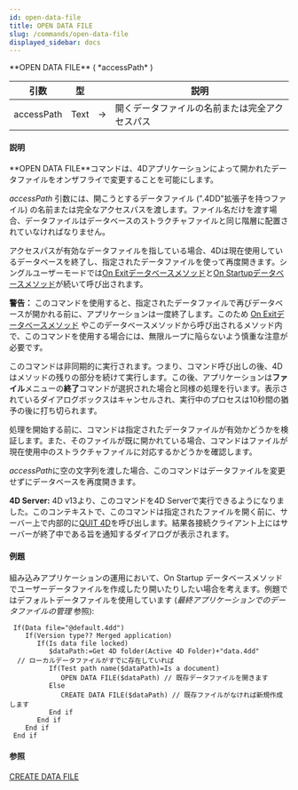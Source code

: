 ```yaml
---
id: open-data-file
title: OPEN DATA FILE
slug: /commands/open-data-file
displayed_sidebar: docs
---
```


<!--REF #_command_.OPEN DATA FILE.Syntax-->**OPEN DATA FILE** ( *accessPath* )<!-- END REF-->
<!--REF #_command_.OPEN DATA FILE.Params-->
| 引数 | 型 |  | 説明 |
| --- | --- | --- | --- |
| accessPath | Text | &rarr; | 開くデータファイルの名前または完全アクセスパス |

<!-- END REF-->

#### 説明 

<!--REF #_command_.OPEN DATA FILE.Summary-->**OPEN DATA FILE**コマンドは、4Dアプリケーションによって開かれたデータファイルをオンザフライで変更することを可能にします。<!-- END REF-->

*accessPath* 引数には、開こうとするデータファイル (".4DD"拡張子を持つファイル) の名前または完全なアクセスパスを渡します。ファイル名だけを渡す場合、データファイルはデータベースのストラクチャファイルと同じ階層に配置されていなければなりません。

アクセスパスが有効なデータファイルを指している場合、4Dは現在使用しているデータベースを終了し、指定されたデータファイルを使って再度開きます。シングルユーザーモードでは[On Exitデータベースメソッド](on-exit-database-method.md)と[On Startupデータベースメソッド](on-startup-database-method.md)が続いて呼び出されます。

**警告：** このコマンドを使用すると、指定されたデータファイルで再びデータベースが開かれる前に、アプリケーションは一度終了します。このため [On Exitデータベースメソッド](on-exit-database-method.md) やこのデータベースメソッドから呼び出されるメソッド内で、このコマンドを使用する場合には、無限ループに陥らないよう慎重な注意が必要です。

このコマンドは非同期的に実行されます。つまり、コマンド呼び出しの後、4Dはメソッドの残りの部分を続けて実行します。この後、アプリケーションは**ファイル**メニューの**終了**コマンドが選択された場合と同様の処理を行います。表示されているダイアログボックスはキャンセルされ、実行中のプロセスは10秒間の猶予の後に打ち切られます。

処理を開始する前に、コマンドは指定されたデータファイルが有効かどうかを検証します。また、そのファイルが既に開かれている場合、コマンドはファイルが現在使用中のストラクチャファイルに対応するかどうかを確認します。

*accessPath*に空の文字列を渡した場合、このコマンドはデータファイルを変更せずにデータベースを再度開きます。

**4D Server:** 4D v13より、このコマンドを4D Serverで実行できるようになりました。このコンテキストで、このコマンドは指定されたファイルを開く前に、サーバー上で内部的に[QUIT 4D](quit-4d.md)を呼び出します。結果各接続クライアント上にはサーバーが終了中である旨を通知するダイアログが表示されます。

#### 例題 

組み込みアプリケーションの運用において、On Startup データベースメソッドでユーザーデータファイルを作成したり開いたりしたい場合を考えます。例題ではデフォルトデータファイルを使用しています (*最終アプリケーションでのデータファイルの管理* 参照):

```4d
 If(Data file="@default.4dd")
    If(Version type?? Merged application)
       If(Is data file locked)
          $dataPath:=Get 4D folder(Active 4D Folder)+"data.4dd"
  // ローカルデータファイルがすでに存在していれば
          If(Test path name($dataPath)=Is a document)
             OPEN DATA FILE($dataPath) // 既存データファイルを開きます
          Else
             CREATE DATA FILE($dataPath) // 既存ファイルがなければ新規作成します
          End if
       End if
    End if
 End if
```

#### 参照 

[CREATE DATA FILE](create-data-file.md)  